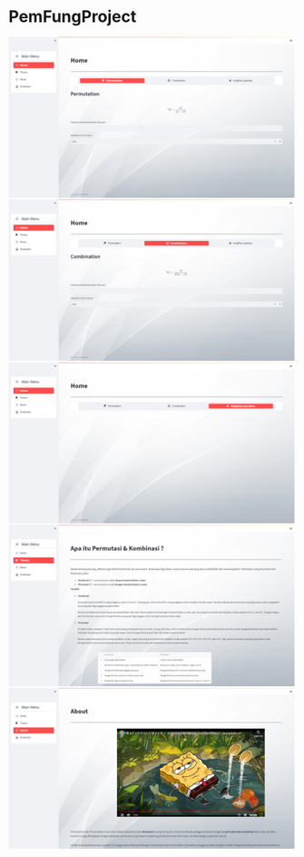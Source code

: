 # PemFungProject

![alt text](https://raw.githubusercontent.com/BM-TechID/PemFungProject/main/screenshot/Screenshot%20(2).png)
![alt text](https://raw.githubusercontent.com/BM-TechID/PemFungProject/main/screenshot/Screenshot%20(3).png)
![alt text](https://raw.githubusercontent.com/BM-TechID/PemFungProject/main/screenshot/Screenshot%20(4).png)
![alt text](https://raw.githubusercontent.com/BM-TechID/PemFungProject/main/screenshot/Screenshot%20(5).png)
![alt text](https://raw.githubusercontent.com/BM-TechID/PemFungProject/main/screenshot/Screenshot%20(6).png)
